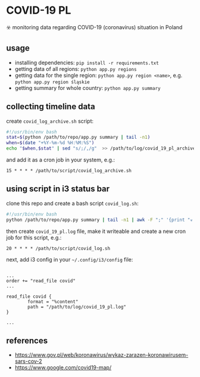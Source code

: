 # COVID-19 PL
☣️ monitoring data regarding COVID-19 (coronavirus) situation in Poland

usage
-----

- installing dependencies: `pip install -r requirements.txt`
- getting data of all regions: `python app.py regions`
- getting data for the single region: `python app.py region <name>`, e.g. `python app.py region śląskie`
- getting summary for whole country: `python app.py summary`

collecting timeline data
-------------------------

create `covid_log_archive.sh` script:

```bash
#!/usr/bin/env bash
stat=$(python /path/to/repo/app.py summary | tail -n1)
when=$(date "+%Y-%m-%d %H:%M:%S")
echo "$when,$stat" | sed "s/;/,/g"  >> /path/to/log/covid_19_pl_archive.log
```

and add it as a cron job in your system, e.g.:

```
15 * * * * /path/to/script/covid_log_archive.sh
```

using script in i3 status bar
-----------------------------

clone this repo and create a bash script `covid_log.sh`:

```bash
#!/usr/bin/env bash
python /path/to/repo/app.py summary | tail -n1 | awk -F ";" '{print "☣ " $1 " ☠ " $2 }' > /path/to/log/covid_19_pl.log
```

then create `covid_19_pl.log` file, make it writeable and create a new cron job for this script, e.g.:

```
20 * * * * /path/to/script/covid_log.sh
```

next, add i3 config in your `~/.config/i3/config` file:

```

...
order += "read_file covid"
...

read_file covid {
        format = "%content"
        path = "/path/to/log/covid_19_pl.log"
}

...
```

references
----------
- https://www.gov.pl/web/koronawirus/wykaz-zarazen-koronawirusem-sars-cov-2
- https://www.google.com/covid19-map/
